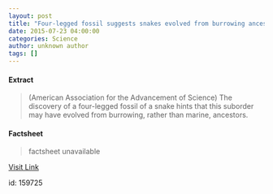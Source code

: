 ```yaml
---
layout: post
title: "Four-legged fossil suggests snakes evolved from burrowing ancestors"
date: 2015-07-23 04:00:00
categories: Science
author: unknown author
tags: []
---
```



#### Extract
>(American Association for the Advancement of Science) The discovery of a four-legged fossil of a snake hints that this suborder may have evolved from burrowing, rather than marine, ancestors.

#### Factsheet
>factsheet unavailable

[Visit Link](http://www.eurekalert.org/pub_releases/2015-07/aaft-ffs072015.php)

id:  159725
